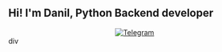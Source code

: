 ## Hi! I'm Danil, Python Backend developer


<div id="social" align="center">
  <a href="https://t.me/THEDAN320">
    <img src="https://img.shields.io/badge/Telegram-blue?style=for-the-badgelogo=telegramlogoColor=white" alt="Telegram">
  </a>
</div>div
<!--
**THEDAN320/THEDAN320** is a ✨ _special_ ✨ repository because its `README.md` (this file) appears on your GitHub profile.

Here are some ideas to get you started:

- 🔭 I’m currently working on ...
- 🌱 I’m currently learning ...
- 👯 I’m looking to collaborate on ...
- 🤔 I’m looking for help with ...
- 💬 Ask me about ...
- 📫 How to reach me: ...
- 😄 Pronouns: ...
- ⚡ Fun fact: ...
-->
